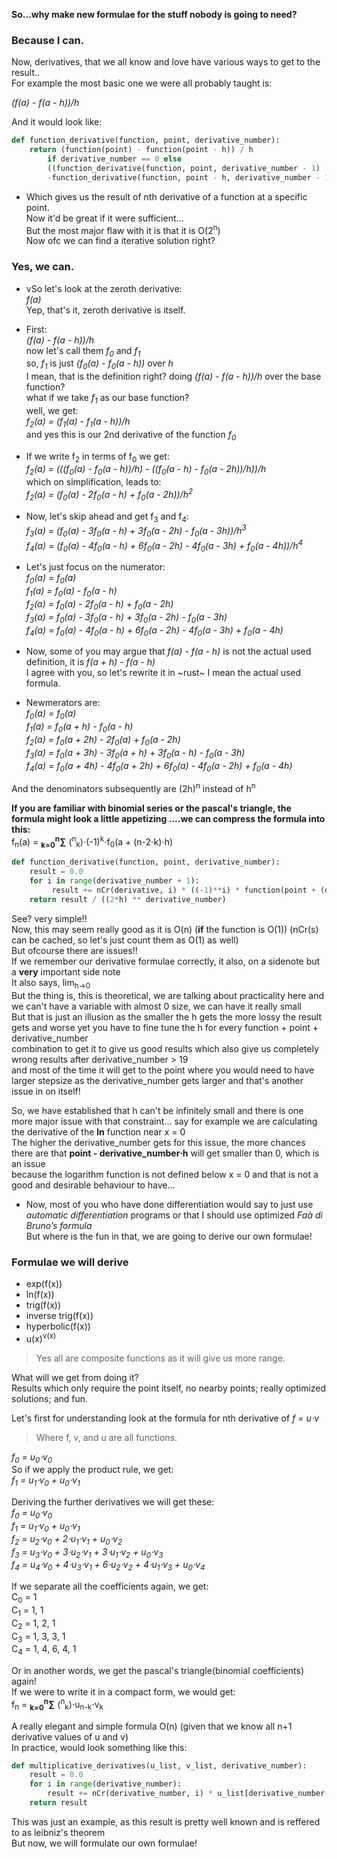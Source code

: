 **So...why make new formulae for the stuff nobody is going to need?**  
### Because I can.

Now, derivatives, that we all know and love have various ways to get to the result..  
For example the most basic one we were all probably taught is:

*(f(a) - f(a - h))/h*

And it would look like:
```python
def function_derivative(function, point, derivative_number):
    return (function(point) - function(point - h)) / h
        if derivative_number == 0 else
        ((function_derivative(function, point, derivative_number - 1)
        -function_derivative(function, point - h, derivative_number - 1)) / h)
```

- Which gives us the result of nth derivative of a function at a specific point.  
Now it'd be great if it were sufficient...  
But the most major flaw with it is that it is O(2<sup>n</sup>)  
Now ofc we can find a iterative solution right?

### Yes, we can.

- vSo let's look at the zeroth derivative:  
*f(a)*  
Yep, that's it, zeroth derivative is itself.

- First:  
*(f(a) - f(a - h))/h*  
now let's call them *f<sub>0</sub>* and *f<sub>1</sub>*  
so, *f<sub>1</sub>* is just *(f<sub>0</sub>(a) - f<sub>0</sub>(a - h))* over *h*  
I mean, that is the definition right? doing *(f(a) - f(a - h))/h* over the base function?  
what if we take *f<sub>1</sub>* as our base function?  
well, we get:  
*f<sub>2</sub>(a) = (f<sub>1</sub>(a) - f<sub>1</sub>(a - h))/h*  
and yes this is our 2nd derivative of the function *f<sub>0</sub>*

- If we write f<sub>2</sub> in terms of f<sub>0</sub> we get:  
*f<sub>2</sub>(a) = (((f<sub>0</sub>(a) - f<sub>0</sub>(a - h))/h) - ((f<sub>0</sub>(a - h) - f<sub>0</sub>(a - 2h))/h))/h*  
which on simplification, leads to:  
*f<sub>2</sub>(a) = (f<sub>0</sub>(a) - 2f<sub>0</sub>(a - h) + f<sub>0</sub>(a - 2h))/h<sup>2</sup>*

- Now, let's skip ahead and get f<sub>3</sub> and f<sub>4</sub>:  
*f<sub>3</sub>(a) = (f<sub>0</sub>(a) - 3f<sub>0</sub>(a - h) + 3f<sub>0</sub>(a - 2h) - f<sub>0</sub>(a - 3h))/h<sup>3</sup>*  
*f<sub>4</sub>(a) = (f<sub>0</sub>(a) - 4f<sub>0</sub>(a - h) + 6f<sub>0</sub>(a - 2h) - 4f<sub>0</sub>(a - 3h) + f<sub>0</sub>(a - 4h))/h<sup>4</sup>*  

- Let's just focus on the numerator:  
*f<sub>0</sub>(a) = f<sub>0</sub>(a)  
f<sub>1</sub>(a) = f<sub>0</sub>(a) - f<sub>0</sub>(a - h)  
f<sub>2</sub>(a) = f<sub>0</sub>(a) - 2f<sub>0</sub>(a - h) + f<sub>0</sub>(a - 2h)  
f<sub>3</sub>(a) = f<sub>0</sub>(a) - 3f<sub>0</sub>(a - h) + 3f<sub>0</sub>(a - 2h) - f<sub>0</sub>(a - 3h)  
f<sub>4</sub>(a) = f<sub>0</sub>(a) - 4f<sub>0</sub>(a - h) + 6f<sub>0</sub>(a - 2h) - 4f<sub>0</sub>(a - 3h) + f<sub>0</sub>(a - 4h)*

- Now, some of you may argue that *f(a) - f(a - h)* is not the actual used definition, it is *f(a + h) - f(a - h)*  
I agree with you, so let's rewrite it in ~rust~ I mean the actual used formula.  

- Newmerators are:  
*f<sub>0</sub>(a) = f<sub>0</sub>(a)  
f<sub>1</sub>(a) = f<sub>0</sub>(a + h) - f<sub>0</sub>(a - h)  
f<sub>2</sub>(a) = f<sub>0</sub>(a + 2h) - 2f<sub>0</sub>(a) + f<sub>0</sub>(a - 2h)  
f<sub>3</sub>(a) = f<sub>0</sub>(a + 3h) - 3f<sub>0</sub>(a + h) + 3f<sub>0</sub>(a - h) - f<sub>0</sub>(a - 3h)  
f<sub>4</sub>(a) = f<sub>0</sub>(a + 4h) - 4f<sub>0</sub>(a + 2h) + 6f<sub>0</sub>(a) - 4f<sub>0</sub>(a - 2h) + f<sub>0</sub>(a - 4h)*

And the denominators subsequently are (2h)<sup>n</sup> instead of h<sup>n</sup>

**If you are familiar with binomial series or the pascal's triangle, the formula might look a little **appetizing** ....we can compress the formula into this:**  
f<sub>n</sub>(a) = **<sub>k=0</sub><sup>n</sup>∑** (<sup>n</sup><sub>k</sub>)⋅(-1)<sup>k</sup>⋅f<sub>0</sub>(a + (n-2⋅k)⋅h)  
```python
def function_derivative(function, point, derivative_number):
    result = 0.0
    for i in range(derivative_number + 1):
         result += nCr(derivative, i) * ((-1)**i) * function(point + (derivative_number - 2*i)*h)
    return result / ((2*h) ** derivative_number)
```

See? very simple!!  
Now, this may seem really good as it is O(n) (**if** the function is O(1)) (nCr(s) can be cached, so let's just count them as O(1) as well)  
But ofcourse there are issues!!  
If we remember our derivative formulae correctly, it also, on a sidenote but a **very** important side note  
It also says, lim<sub>h->0</sub>  
But the thing is, this is theoretical, we are talking about practicality here and we can't have a variable with almost 0 size, we can have it really small  
But that is just an illusion as the smaller the h gets the more lossy the result gets and worse yet you have to fine tune the h for every function + point + derivative_number  
combination to get it to give us good results which also give us completely wrong results after derivative_number > 19  
and most of the time it will get to the point where you would need to have larger stepsize as the derivative_number gets larger and that's another issue in on itself!  

So, we have established that h can't be infinitely small and there is one more major issue with that constraint...
say for example we are calculating the derivative of the **ln** function near x = 0  
The higher the derivative_number gets for this issue, the more chances there are that **point - derivative_number⋅h** will get smaller than 0, which is an issue  
because the logarithm function is not defined below x = 0 and that is not a good and desirable behaviour to have...

- Now, most of you who have done differentiation would say to just use *automatic differentiation* programs or that I should use optimized *Faà di Bruno’s formula*  
But where is the fun in that, we are going to derive our own formulae!

### Formulae we will derive
- exp(f(x))
- ln(f(x))
- trig(f(x))
- inverse trig(f(x))
- hyperbolic(f(x))
- u(x)<sup>v(x)</sup>  
> Yes all are composite functions as it will give us more range.

What will we get from doing it?  
Results which only require the point itself, no nearby points; really optimized solutions; and fun.

Let's first for understanding look at the formula for nth derivative of *f = u⋅v*  
> Where f, v, and u are all functions.

*f<sub>0</sub> = u<sub>0</sub>⋅v<sub>0</sub>*  
So if we apply the product rule, we get:  
*f<sub>1</sub> = u<sub>1</sub>⋅v<sub>0</sub> + u<sub>0</sub>⋅v<sub>1</sub>*  

Deriving the further derivatives we will get these:  
*f<sub>0</sub> = u<sub>0</sub>⋅v<sub>0</sub>  
f<sub>1</sub> = u<sub>1</sub>⋅v<sub>0</sub> + u<sub>0</sub>⋅v<sub>1</sub>  
f<sub>2</sub> = u<sub>2</sub>⋅v<sub>0</sub> + 2⋅u<sub>1</sub>⋅v<sub>1</sub> + u<sub>0</sub>⋅v<sub>2</sub>  
f<sub>3</sub> = u<sub>3</sub>⋅v<sub>0</sub> + 3⋅u<sub>2</sub>⋅v<sub>1</sub> + 3⋅u<sub>1</sub>⋅v<sub>2</sub> + u<sub>0</sub>⋅v<sub>3</sub>  
f<sub>4</sub> = u<sub>4</sub>⋅v<sub>0</sub> + 4⋅u<sub>3</sub>⋅v<sub>1</sub> + 6⋅u<sub>2</sub>⋅v<sub>2</sub> + 4⋅u<sub>1</sub>⋅v<sub>3</sub> + u<sub>0</sub>⋅v<sub>4</sub>*

If we separate all the coefficients again, we get:  
C<sub>0</sub> = 1  
C<sub>1</sub> = 1, 1  
C<sub>2</sub> = 1, 2, 1  
C<sub>3</sub> = 1, 3, 3, 1  
C<sub>4</sub> = 1, 4, 6, 4, 1

Or in another words, we get the pascal's triangle(binomial coefficients) again!  
If we were to write it in a compact form, we would get:  
f<sub>n</sub> = **<sub>k=0</sub><sup>n</sup>∑** (<sup>n</sup><sub>k</sub>)⋅u<sub>n-k</sub>⋅v<sub>k</sub>

A really elegant and simple formula O(n) (given that we know all n+1 derivative values of u and v)  
In practice, would look something like this:  
```python
def multiplicative_derivatives(u_list, v_list, derivative_number):
    result = 0.0
    for i in range(derivative_number):
        result += nCr(derivative_number, i) * u_list[derivative_number-k] * v_list[k]
    return result
```

This was just an example, as this result is pretty well known and is reffered to as leibniz's theorem  
But now, we will formulate our own formulae!

